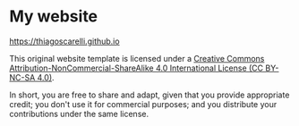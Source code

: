 # My website

https://thiagoscarelli.github.io

This original website template is licensed under a
[Creative Commons Attribution-NonCommercial-ShareAlike 4.0 International License (CC BY-NC-SA 4.0)][cc-by-nc-sa].

[cc-by-nc-sa]: http://creativecommons.org/licenses/by-nc-sa/4.0/

In short, you are free to share and adapt, given that you provide appropriate credit; you don't use it for commercial purposes; and you distribute your contributions under the same license.

